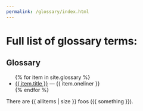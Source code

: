 ```yaml
---
permalink: /glossary/index.html
---
```


# Full list of glossary terms:

## Glossary

<ul>
{% for item in site.glossary %}
   <li><a href="{{ item.url }}">{{ item.title }}</a> — {{ item.oneliner }}</li>
{% endfor %}
</ul>

<!--

{% assign something = "something" %}

{% assign allitems = "" | split:"" %}
{% for item in site.glossary %}
  {% assign allitems = allitems | push: "foo" %}
  {% assign something = "somethingelse2" %}
{% endfor %}


-->

There are {{ allitems | size }} foos ({{ something }}).
